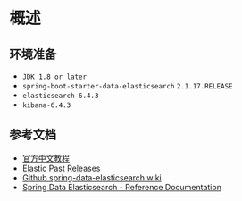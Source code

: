 # 概述

## 环境准备

- `JDK 1.8 or later`
- `spring-boot-starter-data-elasticsearch` `2.1.17.RELEASE`
- `elasticsearch-6.4.3`
- `kibana-6.4.3`


## 参考文档

- [官方中文教程](https://www.elastic.co/guide/cn/elasticsearch/guide/current/index.html)
- [Elastic Past Releases](https://www.elastic.co/cn/downloads/past-releases)
- [Github spring-data-elasticsearch wiki](https://github.com/spring-projects/spring-data-elasticsearch/wiki)
- [Spring Data Elasticsearch - Reference Documentation](https://docs.spring.io/spring-data/elasticsearch/docs/current/reference/html)